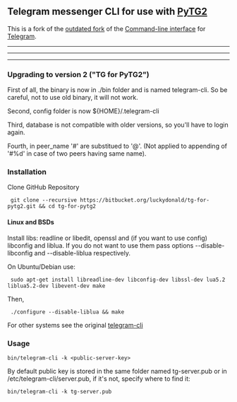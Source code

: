 ## **Telegram messenger CLI for use with [PyTG2](https://bitbucket.org/luckydonald/pytg2)** ##

This is a fork of the [outdated fork](https://github.com/efaisal/pytg) of the [Command-line interface](https://github.com/vysheng/tg) for [Telegram](http://telegram.org).  
  
     
-------------------

-------------------

-------------------

### Upgrading to version 2 ("TG for PyTG2")

First of all, the binary is now in ./bin folder and is named telegram-cli. So be careful, not to use old binary, it will not work.

Second, config folder is now ${HOME}/.telegram-cli

Third, database is not compatible with older versions, so you'll have to login again.

Fourth, in peer_name '#' are substitued to '@'. (Not applied to appending of '#%d' in case of two peers having same name).

### Installation

Clone GitHub Repository

     git clone --recursive https://bitbucket.org/luckydonald/tg-for-pytg2.git && cd tg-for-pytg2

#### Linux and BSDs

Install libs: readline or libedit, openssl and (if you want to use config) libconfig and liblua.
If you do not want to use them pass options --disable-libconfig and --disable-liblua respectively.

On Ubuntu/Debian use: 

     sudo apt-get install libreadline-dev libconfig-dev libssl-dev lua5.2 liblua5.2-dev libevent-dev make

Then,


     ./configure --disable-liblua && make

For other systems see the original [telegram-cli](https://github.com/vysheng/tg)

### Usage

    bin/telegram-cli -k <public-server-key>
    
By default public key is stored in the same folder named tg-server.pub or in /etc/telegram-cli/server.pub, if it's not, specify where to find it:

    bin/telegram-cli -k tg-server.pub
